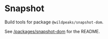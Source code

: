 # Snapshot



Build tools for package `@wildpeaks/snapshot-dom`.

See [/packages/snapshot-dom](packages/snapshot-dom) for the README.
